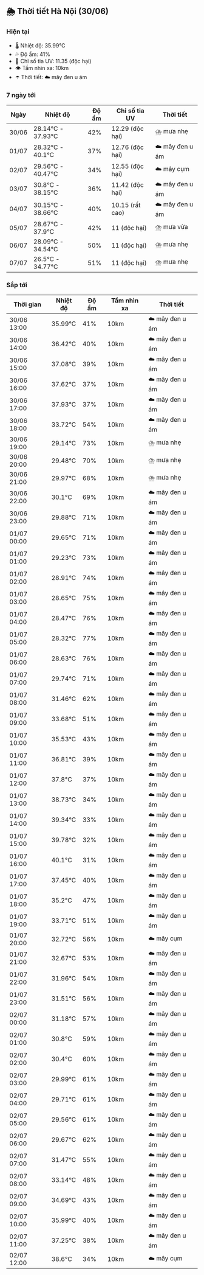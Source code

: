 ## 🌦️ Thời tiết Hà Nội (30/06)

### Hiện tại

- 🌡️ Nhiệt độ: 35.99℃
- 💦 Độ ẩm: 41%
- 🌟 Chỉ số tia UV: 11.35 (độc hại)
- 👁️ Tầm nhìn xa: 10km
- ☂️ Thời tiết: ☁️ mây đen u ám

### 7 ngày tới

| Ngày | Nhiệt độ | Độ ẩm | Chỉ số tia UV | Thời tiết |
| --- | --- | --- | --- | --- |
| 30/06 | 28.14℃ - 37.93℃ | 42% | 12.29 (độc hại) | ⛈️ mưa nhẹ |
| 01/07 | 28.32℃ - 40.1℃ | 37% | 12.76 (độc hại) | ☁️ mây đen u ám |
| 02/07 | 29.56℃ - 40.47℃ | 34% | 12.55 (độc hại) | ☁️ mây cụm |
| 03/07 | 30.8℃ - 38.15℃ | 36% | 11.42 (độc hại) | ☁️ mây đen u ám |
| 04/07 | 30.15℃ - 38.66℃ | 40% | 10.15 (rất cao) | ☁️ mây đen u ám |
| 05/07 | 28.67℃ - 37.9℃ | 42% | 11 (độc hại) | ⛈️ mưa vừa |
| 06/07 | 28.09℃ - 34.54℃ | 50% | 11 (độc hại) | ⛈️ mưa nhẹ |
| 07/07 | 26.5℃ - 34.77℃ | 51% | 11 (độc hại) | ⛈️ mưa nhẹ |

### Sắp tới

| Thời gian | Nhiệt độ | Độ ẩm | Tầm nhìn xa | Thời tiết |
| --- | --- | --- | --- | --- |
| 30/06 13:00 | 35.99℃ | 41% | 10km | ☁️ mây đen u ám |
| 30/06 14:00 | 36.42℃ | 40% | 10km | ☁️ mây đen u ám |
| 30/06 15:00 | 37.08℃ | 39% | 10km | ☁️ mây đen u ám |
| 30/06 16:00 | 37.62℃ | 37% | 10km | ☁️ mây đen u ám |
| 30/06 17:00 | 37.93℃ | 37% | 10km | ☁️ mây đen u ám |
| 30/06 18:00 | 33.72℃ | 54% | 10km | ☁️ mây đen u ám |
| 30/06 19:00 | 29.14℃ | 73% | 10km | ⛈️ mưa nhẹ |
| 30/06 20:00 | 29.48℃ | 70% | 10km | ⛈️ mưa nhẹ |
| 30/06 21:00 | 29.97℃ | 68% | 10km | ⛈️ mưa nhẹ |
| 30/06 22:00 | 30.1℃ | 69% | 10km | ☁️ mây đen u ám |
| 30/06 23:00 | 29.88℃ | 71% | 10km | ☁️ mây đen u ám |
| 01/07 00:00 | 29.65℃ | 71% | 10km | ☁️ mây đen u ám |
| 01/07 01:00 | 29.23℃ | 73% | 10km | ☁️ mây đen u ám |
| 01/07 02:00 | 28.91℃ | 74% | 10km | ☁️ mây đen u ám |
| 01/07 03:00 | 28.65℃ | 75% | 10km | ☁️ mây đen u ám |
| 01/07 04:00 | 28.47℃ | 76% | 10km | ☁️ mây đen u ám |
| 01/07 05:00 | 28.32℃ | 77% | 10km | ☁️ mây đen u ám |
| 01/07 06:00 | 28.63℃ | 76% | 10km | ☁️ mây đen u ám |
| 01/07 07:00 | 29.74℃ | 71% | 10km | ☁️ mây đen u ám |
| 01/07 08:00 | 31.46℃ | 62% | 10km | ☁️ mây đen u ám |
| 01/07 09:00 | 33.68℃ | 51% | 10km | ☁️ mây đen u ám |
| 01/07 10:00 | 35.53℃ | 43% | 10km | ☁️ mây đen u ám |
| 01/07 11:00 | 36.81℃ | 39% | 10km | ☁️ mây đen u ám |
| 01/07 12:00 | 37.8℃ | 37% | 10km | ☁️ mây đen u ám |
| 01/07 13:00 | 38.73℃ | 34% | 10km | ☁️ mây đen u ám |
| 01/07 14:00 | 39.34℃ | 33% | 10km | ☁️ mây đen u ám |
| 01/07 15:00 | 39.78℃ | 32% | 10km | ☁️ mây đen u ám |
| 01/07 16:00 | 40.1℃ | 31% | 10km | ☁️ mây đen u ám |
| 01/07 17:00 | 37.45℃ | 40% | 10km | ☁️ mây đen u ám |
| 01/07 18:00 | 35.2℃ | 47% | 10km | ☁️ mây đen u ám |
| 01/07 19:00 | 33.71℃ | 51% | 10km | ☁️ mây đen u ám |
| 01/07 20:00 | 32.72℃ | 56% | 10km | ☁️ mây cụm |
| 01/07 21:00 | 32.67℃ | 53% | 10km | ☁️ mây đen u ám |
| 01/07 22:00 | 31.96℃ | 54% | 10km | ☁️ mây đen u ám |
| 01/07 23:00 | 31.51℃ | 56% | 10km | ☁️ mây đen u ám |
| 02/07 00:00 | 31.18℃ | 57% | 10km | ☁️ mây đen u ám |
| 02/07 01:00 | 30.8℃ | 59% | 10km | ☁️ mây đen u ám |
| 02/07 02:00 | 30.4℃ | 60% | 10km | ☁️ mây đen u ám |
| 02/07 03:00 | 29.99℃ | 61% | 10km | ☁️ mây đen u ám |
| 02/07 04:00 | 29.71℃ | 61% | 10km | ☁️ mây đen u ám |
| 02/07 05:00 | 29.56℃ | 61% | 10km | ☁️ mây đen u ám |
| 02/07 06:00 | 29.67℃ | 62% | 10km | ☁️ mây đen u ám |
| 02/07 07:00 | 31.47℃ | 55% | 10km | ☁️ mây đen u ám |
| 02/07 08:00 | 33.14℃ | 48% | 10km | ☁️ mây đen u ám |
| 02/07 09:00 | 34.69℃ | 43% | 10km | ☁️ mây đen u ám |
| 02/07 10:00 | 35.99℃ | 40% | 10km | ☁️ mây đen u ám |
| 02/07 11:00 | 37.25℃ | 38% | 10km | ☁️ mây đen u ám |
| 02/07 12:00 | 38.6℃ | 34% | 10km | ☁️ mây cụm |
